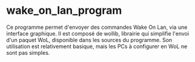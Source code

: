 # wake_on_lan_program
Ce programme permet d'envoyer des commandes Wake On Lan, via une interface graphique. Il est composé de wollib, librairie qui simplifie l'envoi d'un paquet WoL, disponible dans les sources du programme. Son utilisation est relativement basique, mais les PCs à configurer en WoL ne sont pas simples. 
